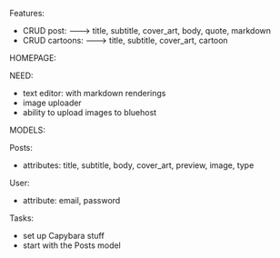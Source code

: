 Features:
- CRUD post:
---> title, subtitle, cover_art, body, quote, markdown
- CRUD cartoons:
---> title, subtitle, cover_art, cartoon

HOMEPAGE:

NEED:
- text editor: with markdown renderings
- image uploader
- ability to upload images to bluehost

MODELS:

Posts:
- attributes: title, subtitle, body, cover_art, preview, image, type

User:
- attribute: email, password

Tasks:
- set up Capybara stuff
- start with the Posts model
